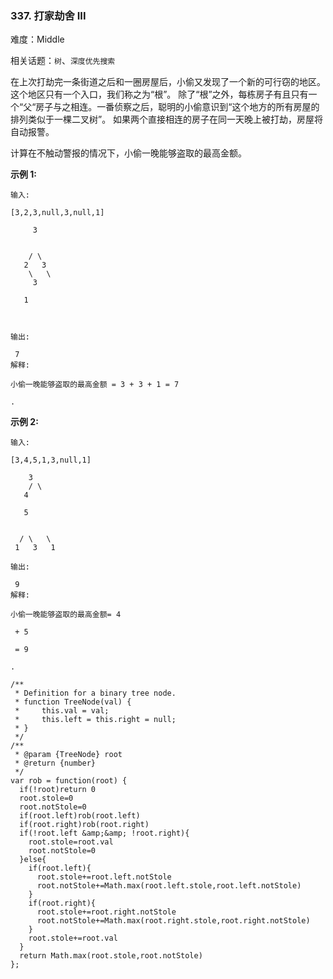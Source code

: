 ### 337. 打家劫舍 III

难度：Middle

相关话题：`树`、`深度优先搜索`

在上次打劫完一条街道之后和一圈房屋后，小偷又发现了一个新的可行窃的地区。这个地区只有一个入口，我们称之为&ldquo;根&rdquo;。 除了&ldquo;根&rdquo;之外，每栋房子有且只有一个&ldquo;父&ldquo;房子与之相连。一番侦察之后，聪明的小偷意识到&ldquo;这个地方的所有房屋的排列类似于一棵二叉树&rdquo;。 如果两个直接相连的房子在同一天晚上被打劫，房屋将自动报警。



计算在不触动警报的情况下，小偷一晚能够盗取的最高金额。



**示例 1:** 



```
输入:

[3,2,3,null,3,null,1]

     3


    / \
   2   3
    \   \ 
     3

   1



输出:

 7 
解释:

小偷一晚能够盗取的最高金额 = 3 + 3 + 1 = 7

.
```


**示例 2:** 



```
输入:

[3,4,5,1,3,null,1]

    3
    / \
   4

   5


  / \   \ 
 1   3   1

输出:

 9
解释:

小偷一晚能够盗取的最高金额= 4

 + 5

 = 9

.
```

```
/**
 * Definition for a binary tree node.
 * function TreeNode(val) {
 *     this.val = val;
 *     this.left = this.right = null;
 * }
 */
/**
 * @param {TreeNode} root
 * @return {number}
 */
var rob = function(root) {
  if(!root)return 0
  root.stole=0
  root.notStole=0
  if(root.left)rob(root.left)
  if(root.right)rob(root.right)
  if(!root.left &amp;&amp; !root.right){
    root.stole=root.val
    root.notStole=0
  }else{
    if(root.left){
      root.stole+=root.left.notStole
      root.notStole+=Math.max(root.left.stole,root.left.notStole)
    }
    if(root.right){
      root.stole+=root.right.notStole
      root.notStole+=Math.max(root.right.stole,root.right.notStole)
    }
    root.stole+=root.val
  }
  return Math.max(root.stole,root.notStole)
};
```

